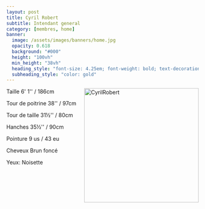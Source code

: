 ```yaml
---
layout: post
title: Cyril Robert
subtitle: Intendant general
category: [membres, home]
banner:
  image: /assets/images/banners/home.jpg
  opacity: 0.618
  background: "#000"
  height: "100vh"
  min_height: "38vh"
  heading_style: "font-size: 4.25em; font-weight: bold; text-decoration: underline"
  subheading_style: "color: gold"
---
```


<img src="{{site.baseurl | prepend: site.url}}assets/images/members/CyrilRobert.jpg" alt="CyrilRobert" style="float: right; width: 300px; height: auto;"/>

Taille 6' 1'' / 186cm

Tour de poitrine 38'' / 97cm

Tour de taille 31½'' / 80cm

Hanches 35½'' / 90cm

Pointure 9 us / 43 eu

Cheveux Brun foncé

Yeux: Noisette


























